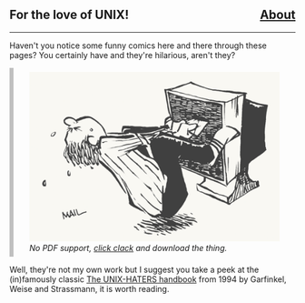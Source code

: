 <nav class="site-nav">
<h2>
    For the love of UNIX!
    <a href="contacts" style="float:right">About</a>
</h2>
</nav>

---

Haven't you notice some funny comics here and there through these pages? You certainly have and they're hilarious, aren't they?

<object data="https://matteogiorgi.github.io/ugh.pdf" type="application/pdf" width="100%" height="600px">
<p style="margin: 0; padding-left: 2em; padding-right: 2em; padding-top: 0.5em; padding-bottom: 0.5em; border-left: 0.5em #bfbfbf solid; font-style: italic;">
  <img src="pics/extraction.png" />
  No PDF support, <a href="https://matteogiorgi.github.io/ugh.pdf" title="Download PDF">click clack</a> and download the thing.
</p>
</object>

Well, they're not my own work but I suggest you take a peek at the (in)famously classic [The UNIX-HATERS handbook](https://web.mit.edu/~simsong/www/ugh.pdf) from 1994 by Garfinkel, Weise and Strassmann, it is worth reading.
